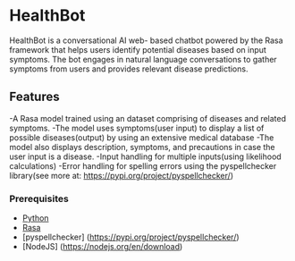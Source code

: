 # HealthBot

HealthBot is a conversational AI web- based chatbot powered by the Rasa framework that helps users identify potential diseases based on input symptoms. The bot engages in natural language conversations to gather symptoms from users and provides relevant disease predictions.

## Features

-A Rasa model trained using an dataset comprising of diseases and related symptoms.
-The model uses symptoms(user input) to display a list of possible diseases(output) by using an extensive medical database
-The model also displays description, symptoms, and precautions in case the user input is a disease.
-Input handling for multiple inputs(using likelihood calculations)
-Error handling for spelling errors using the pyspellchecker library(see more at: https://pypi.org/project/pyspellchecker/)

### Prerequisites

- [Python](https://www.python.org/)
- [Rasa](https://rasa.com/docs/rasa/installation)
- [pyspellchecker] (https://pypi.org/project/pyspellchecker/)
- [NodeJS] (https://nodejs.org/en/download)
